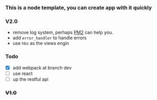 ### This is a node template, you can create app with it quickly

### V2.0

- remove log system, perhaps [PM2](https://github.com/Unitech/pm2) can help you.
- add `error_handler` to handle errors
- use `hbs` as the views engin

### Todo

- [X] add webpack at branch dev
- [ ] use react
- [ ] up the restful api

### ~~V1.0~~

